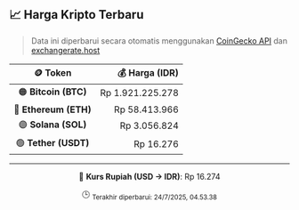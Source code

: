 

<!-- HARGA_KRIPTO -->
## 📈 Harga Kripto Terbaru

> Data ini diperbarui secara otomatis menggunakan [CoinGecko API](https://www.coingecko.com/) dan [exchangerate.host](https://exchangerate.host/)

<div align="center">

| 🪙 Token | 💰 Harga (IDR) |
|:------:|---------------:|
| 🟠 **Bitcoin (BTC)**   | Rp 1.921.225.278 |
| 🔵 **Ethereum (ETH)**  | Rp 58.413.966 |
| 🟣 **Solana (SOL)**    | Rp 3.056.824 |
| 🟢 **Tether (USDT)**   | Rp 16.276 |

---

💱 **Kurs Rupiah (USD → IDR)**: Rp 16.274

🕒 <sub>Terakhir diperbarui: 24/7/2025, 04.53.38</sub>

</div>
<!-- /HARGA_KRIPTO -->